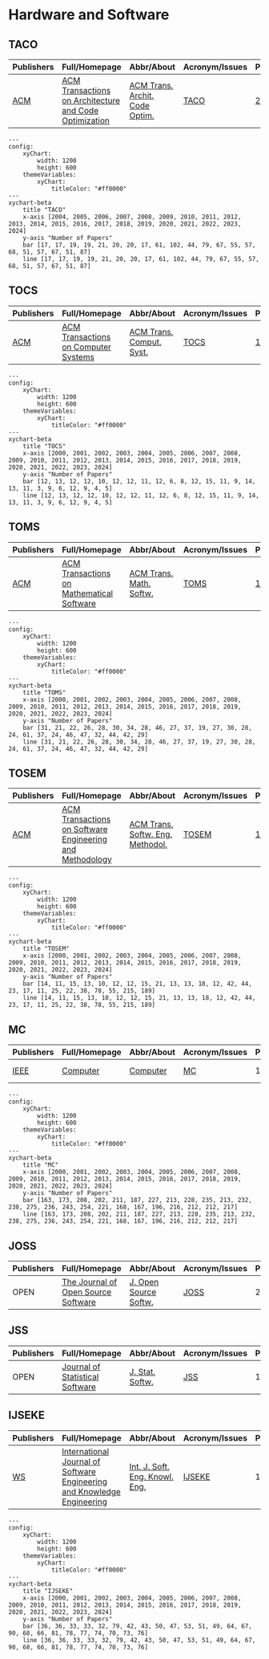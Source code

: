 # Hardware and Software

## TACO

|Publishers|Full/Homepage|Abbr/About|Acronym/Issues|Period/DBLP|Top/Early|CCF|CAS|JCR|IF|Keywords/Google|
|-         |-            |-         |-             |-          |-        |-  |-  |-  |- |-              |
|[ACM](https://www.acm.org/)|[ACM Transactions on Architecture and Code Optimization](https://dl.acm.org/journal/taco)|[ACM Trans. Archit. Code Optim.](https://dl.acm.org/journal/taco/about)|[TACO](https://dl.acm.org/loi/taco)|[2004 -](https://dblp.org/db/journals/taco/index.html)|False|A|3|Q2|1.9|[Code Optimization](https://www.google.com/search?q=Code+Optimization); [Computer Architecture](https://www.google.com/search?q=Computer+Architecture)|

```mermaid
---
config:
    xyChart:
        width: 1200
        height: 600
    themeVariables:
        xyChart:
            titleColor: "#ff0000"
---
xychart-beta
    title "TACO"
    x-axis [2004, 2005, 2006, 2007, 2008, 2009, 2010, 2011, 2012, 2013, 2014, 2015, 2016, 2017, 2018, 2019, 2020, 2021, 2022, 2023, 2024]
    y-axis "Number of Papers"
    bar [17, 17, 19, 19, 21, 20, 20, 17, 61, 102, 44, 79, 67, 55, 57, 68, 51, 57, 67, 51, 87]
    line [17, 17, 19, 19, 21, 20, 20, 17, 61, 102, 44, 79, 67, 55, 57, 68, 51, 57, 67, 51, 87]
```

## TOCS

|Publishers|Full/Homepage|Abbr/About|Acronym/Issues|Period/DBLP|Top/Early|CCF|CAS|JCR|IF|Keywords/Google|
|-         |-            |-         |-             |-          |-        |-  |-  |-  |- |-              |
|[ACM](https://www.acm.org/)|[ACM Transactions on Computer Systems](https://dl.acm.org/journal/tocs)|[ACM Trans. Comput. Syst.](https://dl.acm.org/journal/tocs/about)|[TOCS](https://dl.acm.org/loi/tocs)|[1994 -](https://dblp.org/db/journals/tocs/index.html)|False|A|4|Q2|2.4|[Computer Systems](https://www.google.com/search?q=Computer+Systems)|

```mermaid
---
config:
    xyChart:
        width: 1200
        height: 600
    themeVariables:
        xyChart:
            titleColor: "#ff0000"
---
xychart-beta
    title "TOCS"
    x-axis [2000, 2001, 2002, 2003, 2004, 2005, 2006, 2007, 2008, 2009, 2010, 2011, 2012, 2013, 2014, 2015, 2016, 2017, 2018, 2019, 2020, 2021, 2022, 2023, 2024]
    y-axis "Number of Papers"
    bar [12, 13, 12, 12, 10, 12, 12, 11, 12, 6, 8, 12, 15, 11, 9, 14, 13, 11, 3, 9, 6, 12, 9, 4, 5]
    line [12, 13, 12, 12, 10, 12, 12, 11, 12, 6, 8, 12, 15, 11, 9, 14, 13, 11, 3, 9, 6, 12, 9, 4, 5]
```

## TOMS

|Publishers|Full/Homepage|Abbr/About|Acronym/Issues|Period/DBLP|Top/Early|CCF|CAS|JCR|IF|Keywords/Google|
|-         |-            |-         |-             |-          |-        |-  |-  |-  |- |-              |
|[ACM](https://www.acm.org/)|[ACM Transactions on Mathematical Software](https://dl.acm.org/journal/toms)|[ACM Trans. Math. Softw.](https://dl.acm.org/journal/toms/about)|[TOMS](https://dl.acm.org/loi/toms)|[1975 -](https://dblp.org/db/journals/toms/index.html)|False|B|2|Q1|3.3|[Mathematical Software](https://www.google.com/search?q=Mathematical+Software)|

```mermaid
---
config:
    xyChart:
        width: 1200
        height: 600
    themeVariables:
        xyChart:
            titleColor: "#ff0000"
---
xychart-beta
    title "TOMS"
    x-axis [2000, 2001, 2002, 2003, 2004, 2005, 2006, 2007, 2008, 2009, 2010, 2011, 2012, 2013, 2014, 2015, 2016, 2017, 2018, 2019, 2020, 2021, 2022, 2023, 2024]
    y-axis "Number of Papers"
    bar [31, 21, 22, 26, 28, 30, 34, 28, 46, 27, 37, 19, 27, 30, 28, 24, 61, 37, 24, 46, 47, 32, 44, 42, 29]
    line [31, 21, 22, 26, 28, 30, 34, 28, 46, 27, 37, 19, 27, 30, 28, 24, 61, 37, 24, 46, 47, 32, 44, 42, 29]
```

## TOSEM

|Publishers|Full/Homepage|Abbr/About|Acronym/Issues|Period/DBLP|Top/Early|CCF|CAS|JCR|IF|Keywords/Google|
|-         |-            |-         |-             |-          |-        |-  |-  |-  |- |-              |
|[ACM](https://www.acm.org/)|[ACM Transactions on Software Engineering and Methodology](https://dl.acm.org/journal/tosem)|[ACM Trans. Softw. Eng. Methodol.](https://dl.acm.org/journal/tosem/about)|[TOSEM](https://dl.acm.org/loi/tosem)|[1992 -](https://dblp.org/db/journals/tosem/index.html)|True|A|1|Q1|6.3|[Software Engineering](https://www.google.com/search?q=Software+Engineering)|

```mermaid
---
config:
    xyChart:
        width: 1200
        height: 600
    themeVariables:
        xyChart:
            titleColor: "#ff0000"
---
xychart-beta
    title "TOSEM"
    x-axis [2000, 2001, 2002, 2003, 2004, 2005, 2006, 2007, 2008, 2009, 2010, 2011, 2012, 2013, 2014, 2015, 2016, 2017, 2018, 2019, 2020, 2021, 2022, 2023, 2024]
    y-axis "Number of Papers"
    bar [14, 11, 15, 13, 10, 12, 12, 15, 21, 13, 13, 18, 12, 42, 44, 23, 17, 11, 25, 22, 38, 78, 55, 215, 189]
    line [14, 11, 15, 13, 10, 12, 12, 15, 21, 13, 13, 18, 12, 42, 44, 23, 17, 11, 25, 22, 38, 78, 55, 215, 189]
```

## MC

|Publishers|Full/Homepage|Abbr/About|Acronym/Issues|Period/DBLP|Top/Early|CCF|CAS|JCR|IF|Keywords/Google|
|-         |-            |-         |-             |-          |-        |-  |-  |-  |- |-              |
|[IEEE](https://ieeexplore.ieee.org/)|[Computer](https://ieeexplore.ieee.org/xpl/RecentIssue.jsp?punumber=2)|[Computer](https://ieeexplore.ieee.org/xpl/aboutJournal.jsp?punumber=2)|[MC](https://ieeexplore.ieee.org/xpl/issues?punumber=2&isnumber=10574404)|1970 -|[False](https://ieeexplore.ieee.org/xpl/tocresult.jsp?isnumber=5306045)||4|Q2|2.3|[Hardware and Software](https://www.google.com/search?q=Hardware+and+Software)|

```mermaid
---
config:
    xyChart:
        width: 1200
        height: 600
    themeVariables:
        xyChart:
            titleColor: "#ff0000"
---
xychart-beta
    title "MC"
    x-axis [2000, 2001, 2002, 2003, 2004, 2005, 2006, 2007, 2008, 2009, 2010, 2011, 2012, 2013, 2014, 2015, 2016, 2017, 2018, 2019, 2020, 2021, 2022, 2023, 2024]
    y-axis "Number of Papers"
    bar [163, 173, 208, 202, 211, 187, 227, 213, 228, 235, 213, 232, 238, 275, 236, 243, 254, 221, 168, 167, 196, 216, 212, 212, 217]
    line [163, 173, 208, 202, 211, 187, 227, 213, 228, 235, 213, 232, 238, 275, 236, 243, 254, 221, 168, 167, 196, 216, 212, 212, 217]
```

## JOSS

|Publishers|Full/Homepage|Abbr/About|Acronym/Issues|Period/DBLP|Top/Early|CCF|CAS|JCR|IF|Keywords/Google|
|-         |-            |-         |-             |-          |-        |-  |-  |-  |- |-              |
|OPEN|[The Journal of Open Source Software](https://joss.theoj.org/)|[J. Open Source Softw.](https://joss.theoj.org/about)|[JOSS](https://joss.theoj.org/papers/published)|2016 -|False|||||[Software](https://www.google.com/search?q=Software)|

## JSS

|Publishers|Full/Homepage|Abbr/About|Acronym/Issues|Period/DBLP|Top/Early|CCF|CAS|JCR|IF|Keywords/Google|
|-         |-            |-         |-             |-          |-        |-  |-  |-  |- |-              |
|OPEN|[Journal of Statistical Software](https://www.jstatsoft.org/index)|[J. Stat. Softw.](https://www.jstatsoft.org/about)|[JSS](https://www.jstatsoft.org/issue/archive)|1997 -|False||2|Q1|10.3|[Software](https://www.google.com/search?q=Software)|

## IJSEKE

|Publishers|Full/Homepage|Abbr/About|Acronym/Issues|Period/DBLP|Top/Early|CCF|CAS|JCR|IF|Keywords/Google|
|-         |-            |-         |-             |-          |-        |-  |-  |-  |- |-              |
|[WS](https://worldscientific.com/)|[International Journal of Software Engineering and Knowledge Engineering](https://worldscientific.com/worldscinet/ijseke)|[Int. J. Soft. Eng. Knowl. Eng.](https://worldscientific.com/page/ijseke/aims-scope)|[IJSEKE](https://worldscientific.com/loi/ijseke)|1991 -|False|C|4|Q4|0.7|[Software Engineering](https://www.google.com/search?q=Software+Engineering)|

```mermaid
---
config:
    xyChart:
        width: 1200
        height: 600
    themeVariables:
        xyChart:
            titleColor: "#ff0000"
---
xychart-beta
    title "IJSEKE"
    x-axis [2000, 2001, 2002, 2003, 2004, 2005, 2006, 2007, 2008, 2009, 2010, 2011, 2012, 2013, 2014, 2015, 2016, 2017, 2018, 2019, 2020, 2021, 2022, 2023, 2024]
    y-axis "Number of Papers"
    bar [36, 36, 33, 33, 32, 79, 42, 43, 50, 47, 53, 51, 49, 64, 67, 90, 68, 66, 81, 78, 77, 74, 70, 73, 76]
    line [36, 36, 33, 33, 32, 79, 42, 43, 50, 47, 53, 51, 49, 64, 67, 90, 68, 66, 81, 78, 77, 74, 70, 73, 76]
```


